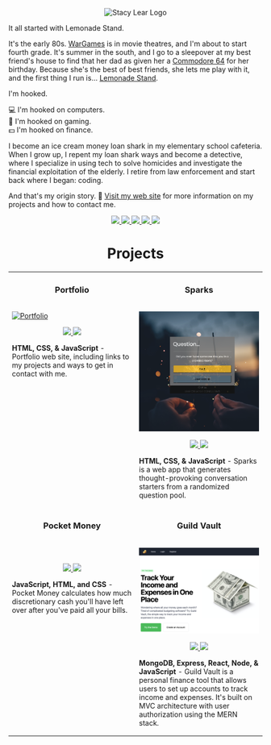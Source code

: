 <p align="center" width="100%">
<img src="https://user-images.githubusercontent.com/57073322/213937170-5dbe50fe-0014-48e2-80f7-5c04be7904bb.svg" width=50% alt="Stacy Lear Logo">
</p>

It all started with Lemonade Stand. 

It's the early 80s. <a href="https://en.wikipedia.org/wiki/WarGames">WarGames</a> is in movie theatres, and I'm about to start fourth grade. It's summer in the south, and I go to a sleepover at my best friend's house to find that her dad as given her a <a href="https://en.wikipedia.org/wiki/Commodore_64">Commodore 64</a> for her birthday. Because she's the best of best friends, she lets me play with it, and the first thing I run is... <a href="https://c64online.com/c64-games/lemonade-stand/">Lemonade Stand</a>.

I'm hooked. 

:computer: I'm hooked on computers.<br> 
:game_die: I'm hooked on gaming. <br>
:dollar: I'm hooked on finance. 

I become an ice cream money loan shark in my elementary school cafeteria. When I grow up, I repent my loan shark ways and become a detective, where I specialize in using tech to solve homicides and investigate the financial exploitation of the elderly. I retire from law enforcement and start back where I began: coding.

And that's my origin story. :lemon: <a href="https://www.stacylear.com" target="_blank">Visit my web site</a> for more information on my projects and how to contact me.

<p align="center">
  <a href="https://stacylear.com" target="_blank">
    <img src="https://img.shields.io/static/v1?label=|&message=WEBSITE&color=F7DF1E&style=flat&logo=react&logo-color=white">
  </a>
  <a href="https://www.linkedin.com/in/stacylear/" target="_blank">
    <img src="https://img.shields.io/static/v1?label=|&message=LINKED-IN&color=cdf998&style=flat&logo=linkedin&logo-color=white"/>
  </a>
  <a href="https://twitter.com/StacyLearSDE" target="_blank">
    <img src="https://img.shields.io/static/v1?label=|&message=TWITTER&color=F7DF1E&style=flat&logo=twitter&logo-color=white"/>
  </a>
  <a href="https://angel.co/u/stacy-lear" target="_blank">
      <img src="https://img.shields.io/static/v1?label=|&message=ANGEL-LIST&color=cdf998&style=flat&logo=angellist&logo-color=white"/>
  </a>
  <a href="https://stacylear.com/resume.pdf" target="_blank">
      <img src="https://img.shields.io/static/v1?label=|&message=RESUME&color=F7DF1E&style=flat&logo=react&logo-color=white"/>
  </a>
</p>


<h1 align="center">Projects</h1>

<table>
    <tr>
      <td width="50%" valign="top">
          <h3 align="center">Portfolio</h3>
          <br />
            <a target="_blank" href="https://stacylear.com">
            <img src="https://user-images.githubusercontent.com/57073322/221384114-7b226d1b-5ea5-4452-b84d-fadff6e466c7.png" width="100%" alt="Portfolio">
            </a>
          <br />
          <p align="center">
            <a href="https://github.com/stacylear/portfolio" target="_blank">
            <img src="https://img.shields.io/static/v1?label=|&message=REPO&color=23555f&style=plastic&logo=github&logo-color=white"/>
            </a>
          <a href="http://stacylear.com target="_blank">
          <img src="https://img.shields.io/static/v1?label=&message=WEBSITE&color=cdf998&style=plastic"/>
          </a>
          </p>
          <p><strong>HTML, CSS, & JavaScript</strong> - Portfolio web site, including links to my projects and ways to get in contact with me.</p>
      </td>
      <td width="50%" valign="top">
        <h3 align="center">Sparks</h3>
          <br>
          <a target="_blank" href="https://sparksgen.netlify.app">
          <img src="images/sparks.png" width="100%" alt="Sparks - a Conversation Starter">
          </a>
          <br />
          <p align="center">
            <a href="https://github.com/stacylear/sparks" target="_blank">
            <img src="https://img.shields.io/static/v1?label=|&message=REPO&color=23555f&style=plastic&logo=github&logo-color=white">
           </a>
            <a href="https://sparksgen.netlify.app/" target="_blank">
            <img src="https://img.shields.io/static/v1?label=&message=WEBSITE&color=cdf998&style=plastic"/>
            </a>
          </p>
          <p><strong>HTML, CSS, & JavaScript</strong> - Sparks is a web app that generates thought-provoking conversation starters from a randomized question pool.</p>
      </td>
    </tr>
    <tr>
      <td width="50%" valign="top">
        <h3 align="center">Pocket Money</h3>
          <br />
          <a target="_blank" href="https://mypocketmoney.netlify.app“>
          <img src="images/pocketmoney.png" width="100%"  alt="Pocket Money">
          </a> 
          <br />
          <p align="center">
            <a href="https://github.com/stacylear/pocketmoney" target="_blank">
            <img src="https://img.shields.io/static/v1?label=|&message=REPO&color=23555f&style=plastic&logo=github&logo-color=white"/>
            </a>  
            <a href="https://mypocketmoney.netlify.app/" target="_blank">
            <img src="https://img.shields.io/static/v1?label=&message=WEBSITE&color=cdf998&style=plastic"/>
            </a>
          </p>
          <p><strong>JavaScript, HTML, and CSS</strong> - Pocket Money calculates how much discretionary cash you'll have left over after you've paid all your bills.</p>
      </td>
      <td width="50%" valign="top">
        <h3 align="center">Guild Vault</h3>
          <br />
          <a target="_blank" href="https://guildvault.netlify.app/">
          <img src="images/guildvault.png" width="100%"  alt="Guild Vault">
          </a>
          <br />
          <p align="center">
            <a href="https://github.com/stacylear/guildvault" target="_blank">
            <img src="https://img.shields.io/static/v1?label=|&message=REPO&color=23555f&style=plastic&logo=github&logo-color=white"/>
            </a>
            <a href="https://guildvault.netlify.app/" target="_blank">
            <img src="https://img.shields.io/static/v1?label=&message=WEBSITE&color=cdf998&style=plastic"/>
            </a>
          </p>
          <p><strong>MongoDB, Express, React, Node, & JavaScript</strong> - Guild Vault is a personal finance tool that allows users to set up accounts to track income and expenses. It's built on MVC architecture with user authorization using the MERN stack.</p>
    </td>
  </tr>
</table>
